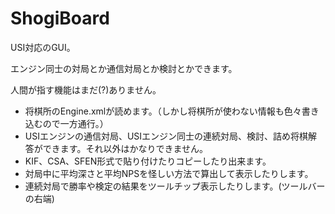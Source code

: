 ShogiBoard
==========

USI対応のGUI。

エンジン同士の対局とか通信対局とか検討とかできます。

人間が指す機能はまだ(?)ありません。



- 将棋所のEngine.xmlが読めます。（しかし将棋所が使わない情報も色々書き込むので一方通行。）
- USIエンジンの通信対局、USIエンジン同士の連続対局、検討、詰め将棋解答ができます。それ以外はかなりできません。
- KIF、CSA、SFEN形式で貼り付けたりコピーしたり出来ます。
- 対局中に平均深さと平均NPSを怪しい方法で算出して表示したりします。
- 連続対局で勝率や検定の結果をツールチップ表示したりします。(ツールバーの右端)

